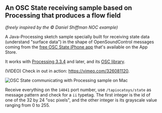 ## An OSC State receiving sample based on Processing that produces a flow field 
_(freely inspired by the © Daniel Shiffman NOC example)_

A Java-Processing sketch sample specially built for receiving state data (understand "surface data") in the shape of OpenSoundControl messages coming from the [free OSC State iPhone app](https://itunes.apple.com/us/app/osc-state-tapioca-toys/id1456542260?mt=8) that's available on the App Store.

It works with [Processing 3.3.4](https://processing.org/download/ "download Processing") and later, and its [OSC library](http://www.sojamo.de/libraries/oscp5).

(VIDEO) Check in out in action: https://vimeo.com/326081120.

![OSC State communicating with Processing sample on Mac](https://tapioca.toys/assets/img/tapioca-toys-osc-processing-03.jpg?v=2 "OSC State communicating with Processing sample on Mac")

Receive everything on the `14041` port number, use `/tapiocatoys/state` as message pattern and check for a `ii` typetag. The first integer is the id of one of the 32 by 24 "osc pixels", and the other integer is its grayscale value ranging from 0 to 255.
